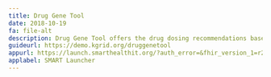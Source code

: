 ```yaml
---
title: Drug Gene Tool
date: 2018-10-19
fa: file-alt
description: Drug Gene Tool offers the drug dosing recommendations based on the phenotypes.
guideurl: https://demo.kgrid.org/druggenetool
appurl: https://launch.smarthealthit.org/?auth_error=&fhir_version_1=r2&fhir_version_2=r3&iss=&launch_ehr=1&launch_url=https%3A%2F%2Fdemo.kgrid.org%2Fdruggenetool%2Ffhir-app%2Flaunch.html&patient=&prov_skip_auth=1&provider=&pt_skip_auth=1&public_key=&sb=&sde=&sim_ehr=1&token_lifetime=15&user_pt=
applabel: SMART Launcher
---
```


